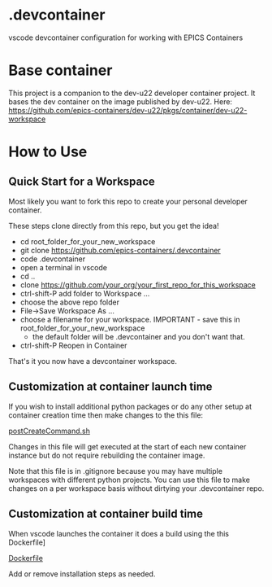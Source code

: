 # .devcontainer
vscode devcontainer configuration for working with EPICS Containers

# Base container
This project is a companion to the dev-u22 developer container project. It bases
the dev container on the image published by dev-u22. Here:
https://github.com/epics-containers/dev-u22/pkgs/container/dev-u22-workspace

# How to Use

## Quick Start for a Workspace
Most likely you want to fork this repo to create your personal developer container.

These steps clone directly from this repo, but you get the idea!

- cd root_folder_for_your_new_workspace
- git clone https://github.com/epics-containers/.devcontainer
- code .devcontainer
- open a terminal in vscode
- cd ..
- clone https://github.com/your_org/your_first_repo_for_this_workspace
- ctrl-shift-P add folder to Workspace ...
- choose the above repo folder
- File->Save Workspace As ...
- choose a filename for your workspace. IMPORTANT - save this in root_folder_for_your_new_workspace
  - the default folder will be .devcontainer and you don't want that.
- ctrl-shift-P Reopen in Container

That's it you now have a devcontainer workspace.

## Customization at container launch time

If you wish to install additional python packages or do any other setup 
at container creation time then make changes to the this file:

[postCreateCommand.sh](postCreateCommand.sh)

Changes in this file will get executed at the start of each new
container instance but do not require rebuilding the container image.

Note that this file is in .gitignore because you may have multiple
workspaces with different python projects. You can use this file
to make changes on a per workspace basis without dirtying your 
.devcontainer repo.

## Customization at container build time
When vscode launches the container it does a build using the this Dockerfile]

[Dockerfile](Dockerfile)

Add or remove installation steps as needed.


